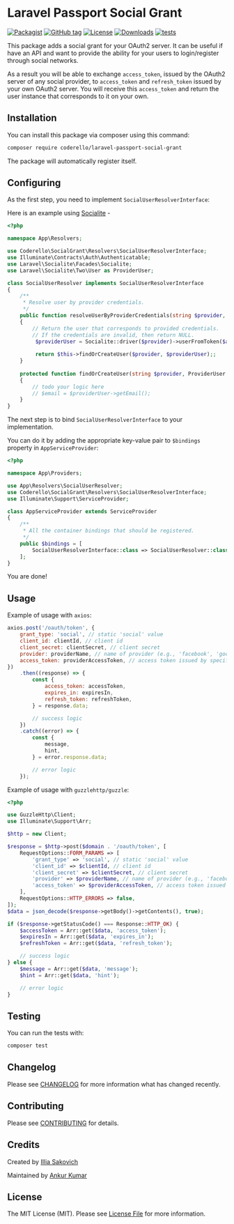 # Laravel Passport Social Grant

[![Packagist](https://badgen.net/packagist/v/coderello/laravel-passport-social-grant)](https://packagist.org/packages/coderello/laravel-passport-social-grant)
[![GitHub tag](https://badgen.net/github/tag/coderello/laravel-passport-social-grant)](https://github.com/coderello/laravel-passport-social-grant/tags)
[![License](https://badgen.net/packagist/license/coderello/laravel-passport-social-grant)](LICENSE.md)
[![Downloads](https://badgen.net/packagist/dt/coderello/laravel-passport-social-grant)](https://packagist.org/packages/coderello/laravel-passport-social-grant/stats)
[![tests](https://github.com/coderello/laravel-passport-social-grant/workflows/tests/badge.svg)](https://github.com/coderello/laravel-passport-social-grant/actions)

This package adds a social grant for your OAuth2 server. It can be useful if have an API and want to provide the ability
for your users to login/register through social networks.

As a result you will be able to exchange `access_token`, issued by the OAuth2 server of any social provider,
to `access_token` and `refresh_token` issued by your own OAuth2 server.
You will receive this `access_token` and return the user instance that corresponds to it on your own.

## Installation

You can install this package via composer using this command:

```bash
composer require coderello/laravel-passport-social-grant
```

The package will automatically register itself.

## Configuring

As the first step, you need to implement `SocialUserResolverInterface`:

Here is an example using [Socialite](https://laravel.com/docs/11.x/socialite) -

```php
<?php

namespace App\Resolvers;

use Coderello\SocialGrant\Resolvers\SocialUserResolverInterface;
use Illuminate\Contracts\Auth\Authenticatable;
use Laravel\Socialite\Facades\Socialite;
use Laravel\Socialite\Two\User as ProviderUser;

class SocialUserResolver implements SocialUserResolverInterface
{
    /**
     * Resolve user by provider credentials.
     */
    public function resolveUserByProviderCredentials(string $provider, string $accessToken): ?Authenticatable
    {
        // Return the user that corresponds to provided credentials.
        // If the credentials are invalid, then return NULL.
         $providerUser = Socialite::driver($provider)->userFromToken($accessToken);
         
         return $this->findOrCreateUser($provider, $providerUser);;
    }
    
    protected function findOrCreateUser(string $provider, ProviderUser $providerUser): ?Authenticatable
    {
        // todo your logic here      
        // $email = $providerUser->getEmail();
    }
}
```

The next step is to bind `SocialUserResolverInterface` to your implementation.

You can do it by adding the appropriate key-value pair to `$bindings` property in `AppServiceProvider`:

```php
<?php

namespace App\Providers;

use App\Resolvers\SocialUserResolver;
use Coderello\SocialGrant\Resolvers\SocialUserResolverInterface;
use Illuminate\Support\ServiceProvider;

class AppServiceProvider extends ServiceProvider
{
    /**
     * All the container bindings that should be registered.
     */
    public $bindings = [
        SocialUserResolverInterface::class => SocialUserResolver::class,
    ];
}
```

You are done!

## Usage

Example of usage with `axios`:

```javascript
axios.post('/oauth/token', {
    grant_type: 'social', // static 'social' value
    client_id: clientId, // client id
    client_secret: clientSecret, // client secret
    provider: providerName, // name of provider (e.g., 'facebook', 'google' etc.)
    access_token: providerAccessToken, // access token issued by specified provider
})
    .then((response) => {
        const {
            access_token: accessToken,
            expires_in: expiresIn,
            refresh_token: refreshToken,
        } = response.data;

        // success logic
    })
    .catch((error) => {
        const {
            message,
            hint,
        } = error.response.data;

        // error logic
    });
```

Example of usage with `guzzlehttp/guzzle`:

```php
<?php

use GuzzleHttp\Client;
use Illuminate\Support\Arr;

$http = new Client;

$response = $http->post($domain . '/oauth/token', [
    RequestOptions::FORM_PARAMS => [
        'grant_type' => 'social', // static 'social' value
        'client_id' => $clientId, // client id
        'client_secret' => $clientSecret, // client secret
        'provider' => $providerName, // name of provider (e.g., 'facebook', 'google' etc.)
        'access_token' => $providerAccessToken, // access token issued by specified provider
    ],
    RequestOptions::HTTP_ERRORS => false,
]);
$data = json_decode($response->getBody()->getContents(), true);

if ($response->getStatusCode() === Response::HTTP_OK) {
    $accessToken = Arr::get($data, 'access_token');
    $expiresIn = Arr::get($data, 'expires_in');
    $refreshToken = Arr::get($data, 'refresh_token');

    // success logic
} else {
    $message = Arr::get($data, 'message');
    $hint = Arr::get($data, 'hint');

    // error logic
}
```

## Testing

You can run the tests with:

```bash
composer test
```

## Changelog

Please see [CHANGELOG](CHANGELOG.md) for more information what has changed recently.

## Contributing

Please see [CONTRIBUTING](.github/CONTRIBUTING.md) for details.

## Credits

Created by [Illia Sakovich](https://github.com/hivokas)

Maintained by [Ankur Kumar](https://github.com/ankurk91)

## License

The MIT License (MIT). Please see [License File](LICENSE.md) for more information.
